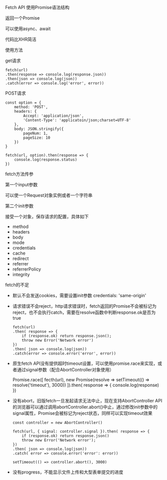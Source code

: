Fetch API 使用Promise语法结构 

返回一个Promise

可以使用async、await

代码比XHR简洁

使用方法

get请求

```
fetch(url)
.then(response => console.log(response.json))
.then(json => console.log(json))
.catch(error => console.log('error', error))
```

POST请求

```
const option = {
    method: 'POST',
    headers: {
        Accept: 'application/json',
        'Content-Type': 'applicatoin/json;charset=UTF-8'
    },
    body: JSON.stringify({
        pageNum: 1,
        pageSize: 10
    })
}

fetch(url, option).then(response => {
    console.log(response.status)
})
```

fetch方法传参

第一个input参数

可以使一个Request对象实例或者一个字符串

第二个init参数

接受一个对象，保存请求的配置，具体如下

- method
- headers
- body
- mode
- credentials
- cache
- redirect
- referrer
- referrerPolicy
- integrity

fetch的不足

- 默认不会发送cookies，需要设置init参数 credentials: 'same-origin'

- 请求错误不会reject，http请求错误时，fetch返回的Promise不会被标记为reject，也不会执行catch，需要在resolve函数中判断response.ok是否为true

    ```
    fetch(url)
    .then( response => {
        if (response.ok) return response.json();
        throw new Error('Network error')
    })
    .then( json => console.log(json))
    .catch(error => console.error('error', error))

- 原生fetch API没有提供超时timeout设置，可以使用promise.race来实现，或者通过signal参数（配合AbortController对象使用）

    Promise.race([
        fecth(url),
        new Promise(resolve => setTimeout(() => resolve('timeout'), 3000))
    ]).then( response => {
        console.log(response)
    })

- 没有abort，旧版fetch一旦发起请求无法中止，现在支持AbortController API的浏览器可以通过调用abortController.abort()中止，通过修改init参数中的signal属性，Promise会被标记为reject状态，同样可以实现timeout效果

    ```
    const controller = new AbortController()

    fetch(url, { signal: controller.signal }).then( response => {
        if (response.ok) return response.json()
        throw new Error('Network error');
    })
    .then( json => console.log(json))
    .catch( error => console.error('error': error))

    setTimeout(() => controller.abort(), 3000)

- 没有progress，不能显示文件上传和大型表单提交的进度